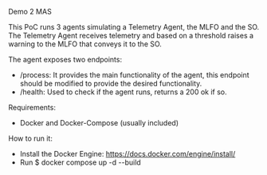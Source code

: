 Demo 2 MAS

This PoC runs 3 agents simulating a Telemetry Agent, the MLFO and the SO. The Telemetry Agent receives 
telemetry and based on a threshold raises a warning to the MLFO that conveys it to the SO.

The agent exposes two endpoints:
* /process: It provides the main functionality of the agent, this endpoint should be modified to provide the desired functionality.
* /health: Used to check if the agent runs, returns a 200 ok if so.

Requirements:

* Docker and Docker-Compose (usually included)

How to run it:

* Install the Docker Engine: https://docs.docker.com/engine/install/
* Run $ docker compose up -d --build